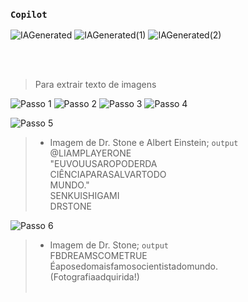 
### `Copilot`
![IAGenerated](https://github.com/user-attachments/assets/6008ffdb-7a24-4fb9-b98c-395b71cfa0f9)
![IAGenerated(1)](https://github.com/user-attachments/assets/86a73482-0898-432b-945a-20d1a754845e)
![IAGenerated(2)](https://github.com/user-attachments/assets/de339b89-1bc6-44cb-8822-1e2dcf45e692)

<br>
<br>

> Para extrair texto de imagens

![Passo 1](https://github.com/user-attachments/assets/1575e44f-a700-44f7-98e3-c44d0fb76132)
![Passo 2](https://github.com/user-attachments/assets/04ccf7d6-6301-4e34-9915-13f14bb068b5)
![Passo 3](https://github.com/user-attachments/assets/0a02ae8b-395b-43c8-b2ed-acf933ed06a2)
![Passo 4](https://github.com/user-attachments/assets/674afcdb-5b49-44a4-8355-4c65e6c52335)


![Passo 5](https://github.com/user-attachments/assets/ed4b8f3b-7286-4211-95c3-d7e395807830)
> - Imagem de Dr. Stone e Albert Einstein; `output` <br>
@LIAMPLAYERONE <br>
"EUVOUUSAROPODERDA <br>
CIÊNCIAPARASALVARTODO <br>
MUNDO." <br>
SENKUISHIGAMI <br>
DRSTONE <br>

![Passo 6](https://github.com/user-attachments/assets/21281d7d-ed20-48f6-9acd-3807d830f464)
> - Imagem de Dr. Stone; `output` <br>
FBDREAMSCOMETRUE <br>
Éaposedomaisfamosocientistadomundo. <br>
(Fotografiaadquirida!) <br><br>

